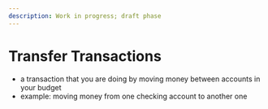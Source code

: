 ```yaml
---
description: Work in progress; draft phase
---
```


# Transfer Transactions

* a transaction that you are doing by moving money between accounts in your budget
* example: moving money from one checking account to another one
